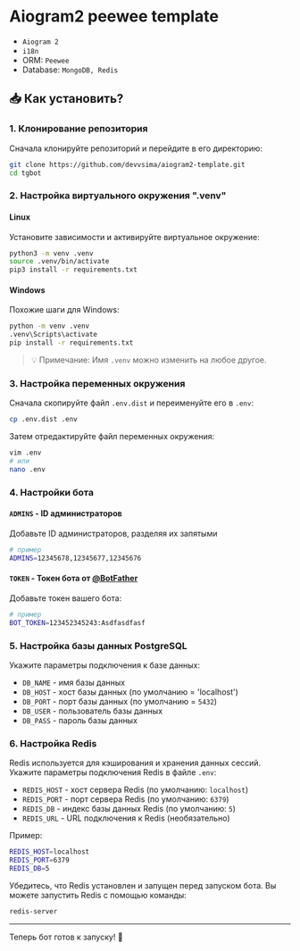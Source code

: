# Aiogram2 peewee template

- `Aiogram 2`
- `i18n`
- ORM: `Peewee`
- Database: `MongoDB, Redis`

## 📥 Как установить?

### 1. Клонирование репозитория
Сначала клонируйте репозиторий и перейдите в его директорию:

```bash
git clone https://github.com/devvsima/aiogram2-template.git
cd tgbot
```

### 2. Настройка виртуального окружения ".venv"

#### Linux
Установите зависимости и активируйте виртуальное окружение:

```bash
python3 -m venv .venv
source .venv/bin/activate
pip3 install -r requirements.txt
```

#### Windows
Похожие шаги для Windows:

```bash
python -m venv .venv
.venv\Scripts\activate
pip install -r requirements.txt
```

> 💡 Примечание: Имя `.venv` можно изменить на любое другое.

### 3. Настройка переменных окружения

Сначала скопируйте файл `.env.dist` и переименуйте его в `.env`:

```bash
cp .env.dist .env
```

Затем отредактируйте файл переменных окружения:

```bash
vim .env
# или
nano .env
```

### 4. Настройки бота

#### `ADMINS` - ID администраторов
Добавьте ID администраторов, разделяя их запятыми

```bash
# пример
ADMINS=12345678,12345677,12345676
```

#### `TOKEN` - Токен бота от [@BotFather](https://t.me/BotFather)
Добавьте токен вашего бота:

```bash
# пример
BOT_TOKEN=123452345243:Asdfasdfasf
```

### 5. Настройка базы данных PostgreSQL

Укажите параметры подключения к базе данных:

- `DB_NAME` - имя базы данных
- `DB_HOST` - хост базы данных (по умолчанию = 'localhost')
- `DB_PORT` - порт базы данных (по умолчанию = `5432`)
- `DB_USER` - пользователь базы данных
- `DB_PASS` - пароль базы данных

### 6. Настройка Redis

Redis используется для кэширования и хранения данных сессий. Укажите параметры подключения Redis в файле `.env`:

- `REDIS_HOST` - хост сервера Redis (по умолчанию: `localhost`)
- `REDIS_PORT` - порт сервера Redis (по умолчанию: `6379`)
- `REDIS_DB` - индекс базы данных Redis (по умолчанию: `5`)
- `REDIS_URL` - URL подключения к Redis (необязательно)

Пример:
```bash
REDIS_HOST=localhost
REDIS_PORT=6379
REDIS_DB=5
```

Убедитесь, что Redis установлен и запущен перед запуском бота. Вы можете запустить Redis с помощью команды:
```bash
redis-server
```

---

Теперь бот готов к запуску! 🎉
